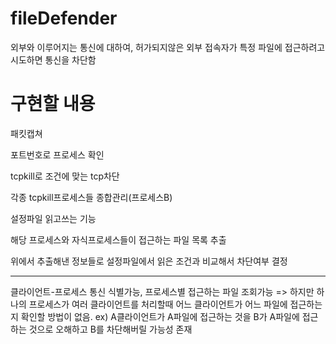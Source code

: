 # fileDefender
외부와 이루어지는 통신에 대하여, 허가되지않은 외부 접속자가 특정 파일에 접근하려고 시도하면 통신을 차단함

# 구현할 내용
패킷캡쳐

포트번호로 프로세스 확인

tcpkill로 조건에 맞는 tcp차단

각종 tcpkill프로세스들 종합관리(프로세스B)

설정파일 읽고쓰는 기능

해당 프로세스와 자식프로세스들이 접근하는 파일 목록 추출

위에서 추출해낸 정보들로 설정파일에서 읽은 조건과 비교해서 차단여부 결정

***
클라이언트-프로세스 통신 식별가능, 프로세스별 접근하는 파일 조회가능
=> 하지만 하나의 프로세스가 여러 클라이언트를 처리할때 어느 클라이언트가 어느 파일에 접근하는지 확인할 방법이 없음.
ex) A클라이언트가 A파일에 접근하는 것을 B가 A파일에 접근하는 것으로 오해하고 B를 차단해버릴 가능성 존재
